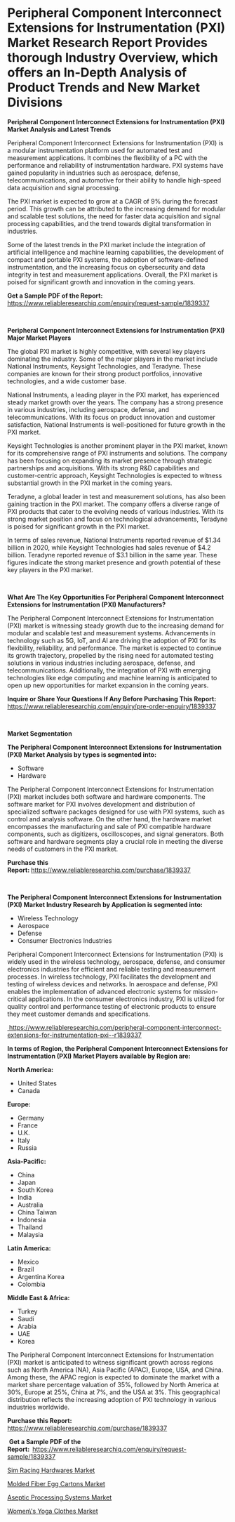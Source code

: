 <p><h1>Peripheral Component Interconnect Extensions for Instrumentation (PXI) Market Research Report Provides thorough Industry Overview, which offers an In-Depth Analysis of Product Trends and New Market Divisions</h1></p><p><strong>Peripheral Component Interconnect Extensions for Instrumentation (PXI) Market Analysis and Latest Trends</strong></p>
<p><p>Peripheral Component Interconnect Extensions for Instrumentation (PXI) is a modular instrumentation platform used for automated test and measurement applications. It combines the flexibility of a PC with the performance and reliability of instrumentation hardware. PXI systems have gained popularity in industries such as aerospace, defense, telecommunications, and automotive for their ability to handle high-speed data acquisition and signal processing.</p><p>The PXI market is expected to grow at a CAGR of 9% during the forecast period. This growth can be attributed to the increasing demand for modular and scalable test solutions, the need for faster data acquisition and signal processing capabilities, and the trend towards digital transformation in industries.</p><p>Some of the latest trends in the PXI market include the integration of artificial intelligence and machine learning capabilities, the development of compact and portable PXI systems, the adoption of software-defined instrumentation, and the increasing focus on cybersecurity and data integrity in test and measurement applications. Overall, the PXI market is poised for significant growth and innovation in the coming years.</p></p>
<p><strong>Get a Sample PDF of the Report:&nbsp;</strong> <a href="https://www.reliableresearchiq.com/enquiry/request-sample/1839337">https://www.reliableresearchiq.com/enquiry/request-sample/1839337</a></p>
<p>&nbsp;</p>
<p><strong>Peripheral Component Interconnect Extensions for Instrumentation (PXI) Major Market Players</strong></p>
<p><p>The global PXI market is highly competitive, with several key players dominating the industry. Some of the major players in the market include National Instruments, Keysight Technologies, and Teradyne. These companies are known for their strong product portfolios, innovative technologies, and a wide customer base.</p><p>National Instruments, a leading player in the PXI market, has experienced steady market growth over the years. The company has a strong presence in various industries, including aerospace, defense, and telecommunications. With its focus on product innovation and customer satisfaction, National Instruments is well-positioned for future growth in the PXI market.</p><p>Keysight Technologies is another prominent player in the PXI market, known for its comprehensive range of PXI instruments and solutions. The company has been focusing on expanding its market presence through strategic partnerships and acquisitions. With its strong R&D capabilities and customer-centric approach, Keysight Technologies is expected to witness substantial growth in the PXI market in the coming years.</p><p>Teradyne, a global leader in test and measurement solutions, has also been gaining traction in the PXI market. The company offers a diverse range of PXI products that cater to the evolving needs of various industries. With its strong market position and focus on technological advancements, Teradyne is poised for significant growth in the PXI market.</p><p>In terms of sales revenue, National Instruments reported revenue of $1.34 billion in 2020, while Keysight Technologies had sales revenue of $4.2 billion. Teradyne reported revenue of $3.1 billion in the same year. These figures indicate the strong market presence and growth potential of these key players in the PXI market.</p></p>
<p>&nbsp;</p>
<p><strong>What Are The Key Opportunities For Peripheral Component Interconnect Extensions for Instrumentation (PXI) Manufacturers?</strong></p>
<p><p>The Peripheral Component Interconnect Extensions for Instrumentation (PXI) market is witnessing steady growth due to the increasing demand for modular and scalable test and measurement systems. Advancements in technology such as 5G, IoT, and AI are driving the adoption of PXI for its flexibility, reliability, and performance. The market is expected to continue its growth trajectory, propelled by the rising need for automated testing solutions in various industries including aerospace, defense, and telecommunications. Additionally, the integration of PXI with emerging technologies like edge computing and machine learning is anticipated to open up new opportunities for market expansion in the coming years.</p></p>
<p><strong>Inquire or Share Your Questions If Any Before Purchasing This Report:</strong> <a href="https://www.reliableresearchiq.com/enquiry/pre-order-enquiry/1839337">https://www.reliableresearchiq.com/enquiry/pre-order-enquiry/1839337</a></p>
<p>&nbsp;</p>
<p><strong>Market Segmentation</strong></p>
<p><strong>The Peripheral Component Interconnect Extensions for Instrumentation (PXI) Market Analysis by types is segmented into:</strong></p>
<p><ul><li>Software</li><li>Hardware</li></ul></p>
<p><p>The Peripheral Component Interconnect Extensions for Instrumentation (PXI) market includes both software and hardware components. The software market for PXI involves development and distribution of specialized software packages designed for use with PXI systems, such as control and analysis software. On the other hand, the hardware market encompasses the manufacturing and sale of PXI compatible hardware components, such as digitizers, oscilloscopes, and signal generators. Both software and hardware segments play a crucial role in meeting the diverse needs of customers in the PXI market.</p></p>
<p><strong>Purchase this Report:&nbsp;</strong><a href="https://www.reliableresearchiq.com/purchase/1839337">https://www.reliableresearchiq.com/purchase/1839337</a></p>
<p>&nbsp;</p>
<p><strong>The Peripheral Component Interconnect Extensions for Instrumentation (PXI) Market Industry Research by Application is segmented into:</strong></p>
<p><ul><li>Wireless Technology</li><li>Aerospace</li><li>Defense</li><li>Consumer Electronics Industries</li></ul></p>
<p><p>Peripheral Component Interconnect Extensions for Instrumentation (PXI) is widely used in the wireless technology, aerospace, defense, and consumer electronics industries for efficient and reliable testing and measurement processes. In wireless technology, PXI facilitates the development and testing of wireless devices and networks. In aerospace and defense, PXI enables the implementation of advanced electronic systems for mission-critical applications. In the consumer electronics industry, PXI is utilized for quality control and performance testing of electronic products to ensure they meet customer demands and specifications.</p></p>
<p><a href="https://www.reliableresearchiq.com/peripheral-component-interconnect-extensions-for-instrumentation-pxi--r1839337">&nbsp;https://www.reliableresearchiq.com/peripheral-component-interconnect-extensions-for-instrumentation-pxi--r1839337</a></p>
<p><strong>In terms of Region, the Peripheral Component Interconnect Extensions for Instrumentation (PXI) Market Players available by Region are:</strong></p>
<p>
    <p> <strong> North America: </strong>
        <ul>
            <li>United States</li>
            <li>Canada</li>
        </ul>
        </p> 
    <p> <strong> Europe: </strong>
        <ul>
            <li>Germany</li>
            <li>France</li>
            <li>U.K.</li>
            <li>Italy</li>
            <li>Russia</li>
        </ul>
        </p> 
    <p> <strong> Asia-Pacific: </strong>
        <ul>
            <li>China</li>
            <li>Japan</li>
            <li>South Korea</li>
            <li>India</li>
            <li>Australia</li>
            <li>China Taiwan</li>
            <li>Indonesia</li>
            <li>Thailand</li>
            <li>Malaysia</li>
        </ul>
        </p> 
    <p> <strong> Latin America: </strong>
        <ul>
            <li>Mexico</li>
            <li>Brazil</li>
            <li>Argentina Korea</li>
            <li>Colombia</li>
        </ul>
        </p> 
    <p> <strong> Middle East & Africa: </strong>
        <ul>
            <li>Turkey</li>
            <li>Saudi</li>
            <li>Arabia</li>
            <li>UAE</li>
            <li>Korea</li>
        </ul>
    </p>
    </p>
<p><p>The Peripheral Component Interconnect Extensions for Instrumentation (PXI) market is anticipated to witness significant growth across regions such as North America (NA), Asia Pacific (APAC), Europe, USA, and China. Among these, the APAC region is expected to dominate the market with a market share percentage valuation of 35%, followed by North America at 30%, Europe at 25%, China at 7%, and the USA at 3%. This geographical distribution reflects the increasing adoption of PXI technology in various industries worldwide.</p></p>
<p><strong>Purchase this Report: </strong><a href="https://www.reliableresearchiq.com/purchase/1839337">https://www.reliableresearchiq.com/purchase/1839337</a></p>
<p>&nbsp;<strong>Get a Sample PDF of the Report:&nbsp;&nbsp;</strong><a href="https://www.reliableresearchiq.com/enquiry/request-sample/1839337">https://www.reliableresearchiq.com/enquiry/request-sample/1839337</a></p>
<p><strong></strong></p>
<p><p><a href="https://github.com/indrystar/Market-Research-Report-List-4/blob/main/sim-racing-hardwares-market.md">Sim Racing Hardwares Market</a></p><p><a href="https://www.linkedin.com/pulse/molded-fiber-egg-cartons-market-global-share-ranking-overall-nxhze">Molded Fiber Egg Cartons Market</a></p><p><a href="https://www.linkedin.com/pulse/future-trends-global-aseptic-processing-systems-market-3nmge">Aseptic Processing Systems Market</a></p><p><a href="https://github.com/AKSHATREPORTPRIME/Market-Research-Report-List-5/blob/main/womens-yoga-clothes-market.md">Women\'s Yoga Clothes Market</a></p></p>